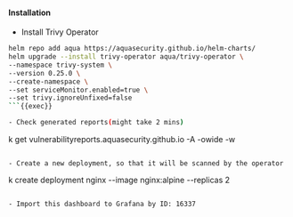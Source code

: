 #### Installation

- Install Trivy Operator

```bash
helm repo add aqua https://aquasecurity.github.io/helm-charts/
helm upgrade --install trivy-operator aqua/trivy-operator \
--namespace trivy-system \
--version 0.25.0 \
--create-namespace \
--set serviceMonitor.enabled=true \
--set trivy.ignoreUnfixed=false 
```{{exec}}

- Check generated reports(might take 2 mins)
```
k get vulnerabilityreports.aquasecurity.github.io -A -owide -w
```{{exec}}

- Create a new deployment, so that it will be scanned by the operator

```
k create deployment nginx --image nginx:alpine --replicas 2
```{{exec}}

- Import this dashboard to Grafana by ID: 16337
